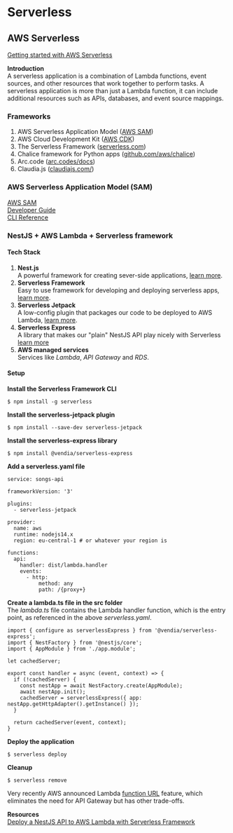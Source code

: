 # Serverless
## AWS Serverless
[Getting started with AWS Serverless](https://aws.amazon.com/serverless/getting-started/)  

__Introduction__  
A serverless application is a combination of Lambda functions, event sources, and other resources that work together to perform tasks. A serverless application is more than just a Lambda function, it can include additional resources such as APIs, databases, and event source mappings.  

### Frameworks
1. AWS Serverless Application Model ([AWS SAM](https://aws.amazon.com/serverless/sam/))
2. AWS Cloud Development Kit ([AWS CDK](https://aws.amazon.com/cdk/))
3. The Serverless Framework ([serverless.com](https://www.serverless.com))
4. Chalice framework for Python apps ([github.com/aws/chalice](https://github.com/aws/chalice))  
5. Arc.code ([arc.codes/docs](https://arc.codes/reference/arc/aws))
6. Claudia.js ([claudiajs.com/](https://claudiajs.com/claudia.html))

### AWS Serverless Application Model (SAM)
[AWS SAM](https://aws.amazon.com/serverless/sam/)   
[Developer Guide](https://docs.aws.amazon.com/serverless-application-model/latest/developerguide/what-is-sam.html)    
[CLI Reference](https://docs.aws.amazon.com/serverless-application-model/latest/developerguide/serverless-sam-cli-command-reference.html)   


### NestJS + AWS Lambda + Serverless framework
#### Tech Stack  
1. __Nest.js__  
A powerful framework for creating sever-side applications, [learn more](https://nestjs.com/).
2. __Serverless Framework__  
  Easy to use framework for developing and deploying serverless apps, [learn more](https://serverless.com/).
3. __Serverless Jetpack__    
A low-config plugin that packages our code to be deployed to AWS Lambda, [learn more](https://github.com/FormidableLabs/serverless-jetpack).
4. __Serverless Express__    
A library that makes our "plain" NestJS API play nicely with Serverless [learn more](https://github.com/vendia/serverless-express)
5. __AWS managed services__    
  Services like _Lambda_, _API Gateway_ and _RDS_.  

#### Setup   
__Install the Serverless Framework CLI__  
```
$ npm install -g serverless
```

__Install the serverless-jetpack plugin__  
```
$ npm install --save-dev serverless-jetpack
```

__Install the serverless-express library__  
```
$ npm install @vendia/serverless-express
```

__Add a serverless.yaml file__  
```
service: songs-api

frameworkVersion: '3'

plugins:
  - serverless-jetpack

provider:
  name: aws
  runtime: nodejs14.x
  region: eu-central-1 # or whatever your region is

functions:
  api:
    handler: dist/lambda.handler
    events:
      - http:
          method: any
          path: /{proxy+}
```

__Create a lambda.ts file in the src folder__  
The _lambda.ts_ file contains the Lambda handler function, which is the entry point, as referenced in the above _serverless.yaml_.  
```
import { configure as serverlessExpress } from '@vendia/serverless-express';
import { NestFactory } from '@nestjs/core';
import { AppModule } from './app.module';

let cachedServer;

export const handler = async (event, context) => {
  if (!cachedServer) {
    const nestApp = await NestFactory.create(AppModule);
    await nestApp.init();
    cachedServer = serverlessExpress({ app: nestApp.getHttpAdapter().getInstance() });
  }

  return cachedServer(event, context);
}
```

__Deploy the application__  
```
$ serverless deploy
```  

__Cleanup__  
```
$ serverless remove
```

Very recently AWS announced Lambda [function URL](https://docs.aws.amazon.com/lambda/latest/dg/lambda-urls.html) feature, which eliminates the need for API Gateway but has other trade-offs.   

__Resources__  
[Deploy a NestJS API to AWS Lambda with Serverless Framework](https://dev.to/aws-builders/deploy-a-nestjs-api-to-aws-lambda-with-serverless-framework-4poo)    
